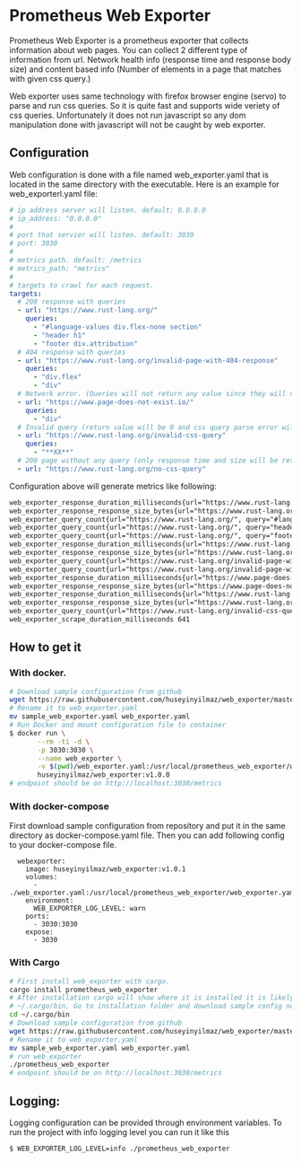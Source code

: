 # Prometheus Web Exporter

Prometheus Web Exporter is a prometheus exporter that collects information about web pages. You can collect 2 different type of information from url. Network health info (response time and response body size) and content based info (Number of elements in a page that matches with given css query.)

Web exporter uses same technology with firefox browser engine (servo) to parse and run css queries. So it is quite fast and supports wide veriety of css queries. Unfortunately it does not run javascript so any dom manipulation done with javascript will not be caught by web exporter.

## Configuration
   Web configuration is done with a file named web_exporter.yaml that is located in the same directory with the executable. Here is an example for web_exporterl.yaml file:

``` yaml
# ip address server will listen. default: 0.0.0.0
# ip_address: "0.0.0.0"
#
# port that servier will listen. default: 3030
# port: 3030
#
# metrics path. default: /metrics
# metrics_path: "metrics"
#
# targets to crawl for each request.
targets:
  # 200 response with queries
  - url: "https://www.rust-lang.org/"
    queries:
      - "#language-values div.flex-none section"
      - "header h1"
      - "footer div.attribution"
  # 404 response with queries
  - url: "https://www.rust-lang.org/invalid-page-with-404-response"
    queries:
      - "div.flex"
      - "div"
  # Network error. (Queries will not return any value since they will not be running.)
  - url: "https://www.page-does-not-exist.io/"
    queries:
      - "div"
  # Invalid query (return value will be 0 and css query parse error will be logged.)
  - url: "https://www.rust-lang.org/invalid-css-query"
    queries:
      - "**XX**"
  # 200 page without any query (only response time and size will be returned.)
  - url: "https://www.rust-lang.org/no-css-query"
```

Configuration above will generate metrics like following:

``` txt
web_exporter_response_duration_milliseconds{url="https://www.rust-lang.org/", status=200, error=0} 640
web_exporter_response_response_size_bytes{url="https://www.rust-lang.org/", status=200, error=0} 19220
web_exporter_query_count{url="https://www.rust-lang.org/", query="#language-values div.flex-none section", status=200, error=0} 3
web_exporter_query_count{url="https://www.rust-lang.org/", query="header h1", status=200, error=0} 1
web_exporter_query_count{url="https://www.rust-lang.org/", query="footer div.attribution", status=200, error=0} 1
web_exporter_response_duration_milliseconds{url="https://www.rust-lang.org/invalid-page-with-404-response", status=404, error=0} 292
web_exporter_response_response_size_bytes{url="https://www.rust-lang.org/invalid-page-with-404-response", status=404, error=0} 8244
web_exporter_query_count{url="https://www.rust-lang.org/invalid-page-with-404-response", query="div.flex", status=404, error=0} 6
web_exporter_query_count{url="https://www.rust-lang.org/invalid-page-with-404-response", query="div", status=404, error=0} 14
web_exporter_response_duration_milliseconds{url="https://www.page-does-not-exist.io/", status=0, error=1} 270
web_exporter_response_response_size_bytes{url="https://www.page-does-not-exist.io/", status=0, error=1} 0
web_exporter_response_duration_milliseconds{url="https://www.rust-lang.org/invalid-css-query", status=404, error=0} 306
web_exporter_response_response_size_bytes{url="https://www.rust-lang.org/invalid-css-query", status=404, error=0} 8244
web_exporter_query_count{url="https://www.rust-lang.org/invalid-css-query", query="**XX**", status=404, error=0} 0
web_exporter_scrape_duration_milliseconds 641
```

## How to get it
### With docker.
``` bash
# Download sample configuration from github
wget https://raw.githubusercontent.com/huseyinyilmaz/web_exporter/master/sample_web_exporter.yaml
# Rename it to web_exporter.yaml
mv sample_web_exporter.yaml web_exporter.yaml
# Run Docker and mount configuration file to container
$ docker run \
       --rm -ti -d \
       -p 3030:3030 \
       --name web_exporter \
       -v $(pwd)/web_exporter.yaml:/usr/local/prometheus_web_exporter/web_exporter.yaml \
       huseyinyilmaz/web_exporter:v1.0.0
# endpoint should be on http://localhost:3030/metrics
```
### With docker-compose

First download sample configuration from repository and put it in the same directory as docker-compose.yaml file. Then you can add following config to your docker-compose file.
```
  webexporter:
    image: huseyinyilmaz/web_exporter:v1.0.1
    volumes:
      - ./web_exporter.yaml:/usr/local/prometheus_web_exporter/web_exporter.yaml
    environment:
      WEB_EXPORTER_LOG_LEVEL: warn
    ports:
      - 3030:3030
    expose:
      - 3030
```

### With Cargo

``` bash
# First install web_exporter with cargo.
cargo install prometheus_web_exporter
# After installation cargo will show where it is installed it is likely on
# ~/.cargo/bin. Go to installation folder and download sample config next to executable.
cd ~/.cargo/bin
# Download sample configuration from github
wget https://raw.githubusercontent.com/huseyinyilmaz/web_exporter/master/sample_web_exporter.yaml
# Rename it to web_exporter.yaml
mv sample_web_exporter.yaml web_exporter.yaml
# run web_exporter
./prometheus_web_exporter
# endpoint should be on http://localhost:3030/metrics
```
## Logging:
Logging configuration can be provided through environment variables. To run the project with info logging level you can run it like this

``` bash
$ WEB_EXPORTER_LOG_LEVEL=info ./prometheus_web_exporter
```
